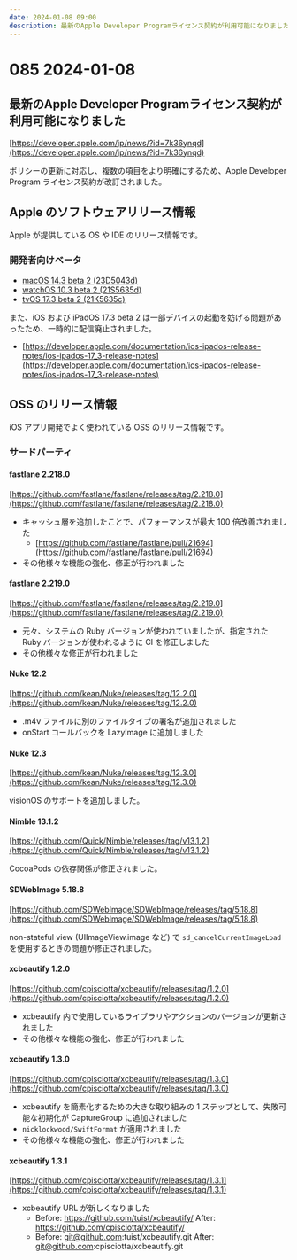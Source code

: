 ```yaml
---
date: 2024-01-08 09:00
description: 最新のApple Developer Programライセンス契約が利用可能になりました、ほか
---
```

# 085 2024-01-08

## 最新のApple Developer Programライセンス契約が利用可能になりました

[https://developer.apple.com/jp/news/?id=7k36ynqd](https://developer.apple.com/jp/news/?id=7k36ynqd)

ポリシーの更新に対応し、複数の項目をより明確にするため、Apple Developer Program ライセンス契約が改訂されました。

## Apple のソフトウェアリリース情報

Apple が提供している OS や IDE のリリース情報です。

### 開発者向けベータ

- [macOS 14.3 beta 2 (23D5043d)](https://developer.apple.com/news/releases/?id=01012024c)
- [watchOS 10.3 beta 2 (21S5635d)](https://developer.apple.com/news/releases/?id=01012024b)
- [tvOS 17.3 beta 2 (21K5635c)](https://developer.apple.com/news/releases/?id=01012024a)

また、iOS および iPadOS 17.3 beta 2 は一部デバイスの起動を妨げる問題があったため、一時的に配信廃止されました。
- [https://developer.apple.com/documentation/ios-ipados-release-notes/ios-ipados-17_3-release-notes](https://developer.apple.com/documentation/ios-ipados-release-notes/ios-ipados-17_3-release-notes)

## OSS のリリース情報

iOS アプリ開発でよく使われている OSS のリリース情報です。

### サードパーティ

#### fastlane 2.218.0

[https://github.com/fastlane/fastlane/releases/tag/2.218.0](https://github.com/fastlane/fastlane/releases/tag/2.218.0)

- キャッシュ層を追加したことで、パフォーマンスが最大 100 倍改善されました
  - [https://github.com/fastlane/fastlane/pull/21694](https://github.com/fastlane/fastlane/pull/21694)
- その他様々な機能の強化、修正が行われました

#### fastlane 2.219.0

[https://github.com/fastlane/fastlane/releases/tag/2.219.0](https://github.com/fastlane/fastlane/releases/tag/2.219.0)

- 元々、システムの Ruby バージョンが使われていましたが、指定された Ruby バージョンが使われるように CI を修正しました
- その他様々な修正が行われました

#### Nuke 12.2

[https://github.com/kean/Nuke/releases/tag/12.2.0](https://github.com/kean/Nuke/releases/tag/12.2.0)

- .m4v ファイルに別のファイルタイプの署名が追加されました
- onStart コールバックを LazyImage に追加しました

#### Nuke 12.3

[https://github.com/kean/Nuke/releases/tag/12.3.0](https://github.com/kean/Nuke/releases/tag/12.3.0)

visionOS のサポートを追加しました。

#### Nimble 13.1.2

[https://github.com/Quick/Nimble/releases/tag/v13.1.2](https://github.com/Quick/Nimble/releases/tag/v13.1.2)

CocoaPods の依存関係が修正されました。

#### SDWebImage 5.18.8

[https://github.com/SDWebImage/SDWebImage/releases/tag/5.18.8](https://github.com/SDWebImage/SDWebImage/releases/tag/5.18.8)

non-stateful view (UIImageView.image など) で `sd_cancelCurrentImageLoad` を使用するときの問題が修正されました。

#### xcbeautify 1.2.0

[https://github.com/cpisciotta/xcbeautify/releases/tag/1.2.0](https://github.com/cpisciotta/xcbeautify/releases/tag/1.2.0)

- xcbeautify 内で使用しているライブラリやアクションのバージョンが更新されました
- その他様々な機能の強化、修正が行われました

#### xcbeautify 1.3.0

[https://github.com/cpisciotta/xcbeautify/releases/tag/1.3.0](https://github.com/cpisciotta/xcbeautify/releases/tag/1.3.0)

- xcbeautify を簡素化するための大きな取り組みの 1 ステップとして、失敗可能な初期化が CaptureGroup に追加されました
- `nicklockwood/SwiftFormat` が適用されました
- その他様々な機能の強化、修正が行われました

#### xcbeautify 1.3.1

[https://github.com/cpisciotta/xcbeautify/releases/tag/1.3.1](https://github.com/cpisciotta/xcbeautify/releases/tag/1.3.1)

- xcbeautify URL が新しくなりました
  - Before: https://github.com/tuist/xcbeautify/ After: https://github.com/cpisciotta/xcbeautify/
  - Before: git@github.com:tuist/xcbeautify.git After: git@github.com:cpisciotta/xcbeautify.git
